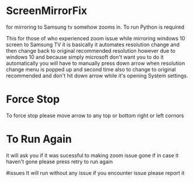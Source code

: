 # ScreenMirrorFix
for mirroring to Samsung tv somehow zooms in. To run Python is required

This for those of who experienced zoom issue while mirroring windows 10 screen to Samsung TV it is basically it automates resolution change  and then change back to original recommended resolution however due to windows 10 and because simply microsoft don't want you to do it automatically you will have to manually press down arrow when resolution change menu is popped up and second time also to change to original recommended and don't hit down arrow while it's opening System settings.

# Force Stop
To force stop please move arrow to any top or bottom right or left cornors

# To Run Again
it will ask you if it was sucessful to making zoom issue gone if in case it haven't gone please press retry to run again 

#issues
It will run without any issue if you encounter issue please report it
